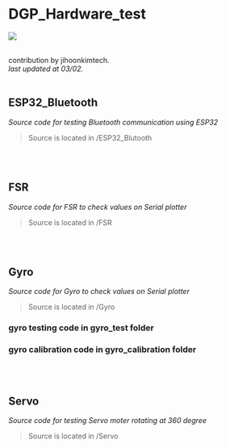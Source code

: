 # DGP_Hardware_test
 <img src="https://img.shields.io/badge/Arduino-20B2AA?style=for-the-badge&logo=Arduino&logoColor=white">
<br/><br/>

contribution by jihoonkimtech. <br/>
*last updated at 03/02.*
<br/><br/>

## ESP32_Bluetooth
*Source code for testing Bluetooth communication using ESP32*
> Source is located in /ESP32_Blutooth

<br/><br/>

## FSR
*Source code for FSR to check values on Serial plotter*
> Source is located in /FSR

<br/><br/>

## Gyro
*Source code for Gyro to check values on Serial plotter*
> Source is located in /Gyro <br/>

### gyro testing code in gyro_test folder <br/>

### gyro calibration code in gyro_calibration folder

<br/><br/>

## Servo
*Source code for testing Servo moter rotating at 360 degree*
> Source is located in /Servo

<br/><br/>